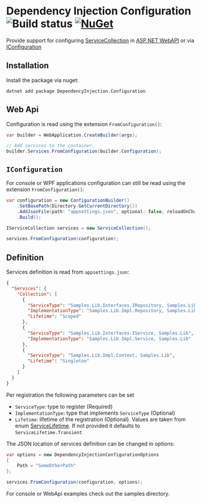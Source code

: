 # Dependency Injection Configuration  ![Build status](https://github.com/lucadecamillis/dependency-injection-configuration/actions/workflows/ci.yml/badge.svg?branch=master) [![NuGet](https://img.shields.io/nuget/v/DependencyInjection.Configuration.svg)](https://www.nuget.org/packages/DependencyInjection.Configuration)

Provide support for configuring [ServiceCollection](https://www.nuget.org/packages/Microsoft.Extensions.DependencyInjection) in [ASP.NET WebAPI](https://github.com/dotnet/aspnetcore) or via [IConfiguration](https://www.nuget.org/packages/Microsoft.Extensions.Configuration.Json)

## Installation

Install the package via nuget:

```shell
dotnet add package DependencyInjection.Configuration
```

## Web Api

Configuration is read using the extension `FromConfiguration()`:

```csharp
var builder = WebApplication.CreateBuilder(args);

// Add services to the container.
builder.Services.FromConfiguration(builder.Configuration);
```

## `IConfiguration`

For console or WPF applications configuration can still be read using the extension `FromConfiguration()`:

```csharp
var configuration = new ConfigurationBuilder()
    .SetBasePath(Directory.GetCurrentDirectory())
    .AddJsonFile(path: "appsettings.json", optional: false, reloadOnChange: true)
    .Build();

IServiceCollection services = new ServiceCollection();

services.FromConfiguration(configuration);
```

## Definition

Services definition is read from `appsettings.json`:

```json
{
  "Services": {
    "Collection": [
      {
        "ServiceType": "Samples.Lib.Interfaces.IRepository, Samples.Lib",
        "ImplementationType": "Samples.Lib.Impl.Repository, Samples.Lib",
        "Lifetime": "Scoped"
      },
      {
        "ServiceType": "Samples.Lib.Interfaces.IService, Samples.Lib",
        "ImplementationType": "Samples.Lib.Impl.Service, Samples.Lib"
      },
      {
        "ServiceType": "Samples.Lib.Impl.Context, Samples.Lib",
        "Lifetime": "Singleton"
      }
    ]
  }
}
```

Per registration the following parameters can be set

- `ServiceType`: type to register (Required)
- `ImplementationType`: type that implements `ServiceType` (Optional)
- `Lifetime`: lifetime of the registration (Optional). Values are taken from enum [ServiceLifetime](https://learn.microsoft.com/en-us/dotnet/api/microsoft.extensions.dependencyinjection.servicelifetime). If not provided it defaults to `ServiceLifetime.Transient`

The JSON location of services definition can be changed in options:

```csharp
var options = new DependencyInjectionConfigurationOptions
{
    Path = "SomeOtherPath"
};

services.FromConfiguration(configuration, options);
```

For console or WebApi examples check out the samples directory.